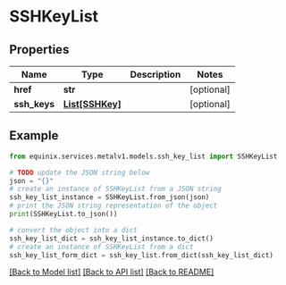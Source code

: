 # SSHKeyList


## Properties

Name | Type | Description | Notes
------------ | ------------- | ------------- | -------------
**href** | **str** |  | [optional] 
**ssh_keys** | [**List[SSHKey]**](SSHKey.md) |  | [optional] 

## Example

```python
from equinix.services.metalv1.models.ssh_key_list import SSHKeyList

# TODO update the JSON string below
json = "{}"
# create an instance of SSHKeyList from a JSON string
ssh_key_list_instance = SSHKeyList.from_json(json)
# print the JSON string representation of the object
print(SSHKeyList.to_json())

# convert the object into a dict
ssh_key_list_dict = ssh_key_list_instance.to_dict()
# create an instance of SSHKeyList from a dict
ssh_key_list_form_dict = ssh_key_list.from_dict(ssh_key_list_dict)
```
[[Back to Model list]](../README.md#documentation-for-models) [[Back to API list]](../README.md#documentation-for-api-endpoints) [[Back to README]](../README.md)


